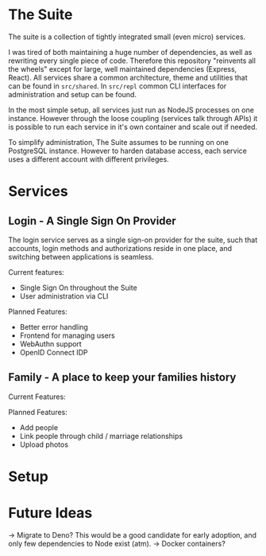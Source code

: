 # The Suite

The suite is a collection of tightly integrated small (even micro) services.

I was tired of both maintaining a huge number of dependencies, as well as rewriting every single piece of code. 
Therefore this repository "reinvents all the wheels" except for large, well maintained dependencies (Express, React).
All services share a common architecture, theme and utilities that can be found in `src/shared`.
In `src/repl` common CLI interfaces for administration and setup can be found.

In the most simple setup, all services just run as NodeJS processes on one instance. However through the loose coupling (services talk through APIs) it is possible to run each service in it's own container and scale out if needed.

To simplify administration, The Suite assumes to be running on one PostgreSQL instance. However to harden database access, each service uses a different account with different privileges.

# Services

## Login - A Single Sign On Provider

The login service serves as a single sign-on provider for the suite, such that accounts, login methods and authorizations reside in one place, and switching between applications is seamless.

Current features:
- Single Sign On throughout the Suite
- User administration via CLI

Planned Features:
- Better error handling
- Frontend for managing users
- WebAuthn support
- OpenID Connect IDP

## Family - A place to keep your families history

Current Features:

Planned Features:
- Add people
- Link people through child / marriage relationships
- Upload photos
# Setup

# Future Ideas

-> Migrate to Deno? This would be a good candidate for early adoption, and only few dependencies to Node exist (atm). 
-> Docker containers?
